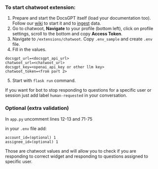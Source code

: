 ### To start chatwoot extension:
1. Prepare and start the DocsGPT itself (load your documentation too). Follow our [wiki](https://github.com/arc53/DocsGPT/wiki) to start it and to [ingest](https://github.com/arc53/DocsGPT/wiki/How-to-train-on-other-documentation) data.
2. Go to chatwoot, **Navigate** to your profile (bottom left), click on profile settings, scroll to the bottom and copy **Access Token**.
3. Navigate to `/extensions/chatwoot`. Copy `.env_sample` and create `.env` file.
4. Fill in the values.

```
docsgpt_url=<docsgpt_api_url>
chatwoot_url=<chatwoot_url>
docsgpt_key=<openai_api_key or other llm key>
chatwoot_token=<from part 2>
```

5. Start with `flask run` command.

If you want for bot to stop responding to questions for a specific user or session just add label `human-requested` in your conversation.


### Optional (extra validation)
In `app.py` uncomment lines 12-13 and 71-75

in your `.env` file add:

```
account_id=(optional) 1
assignee_id=(optional) 1
```

Those are chatwoot values and will allow you to check if you are responding to correct widget and responding to questions assigned to specific user.